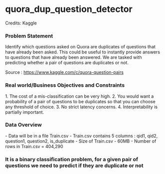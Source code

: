 # quora_dup_question_detector

Credits: Kaggle
<h3>Problem Statement</h3>

Identify which questions asked on Quora are duplicates of questions that have already been asked.
This could be useful to instantly provide answers to questions that have already been answered.
We are tasked with predicting whether a pair of questions are duplicates or not.

Source : https://www.kaggle.com/c/quora-question-pairs

<h3>Real world/Business Objectives and Constraints</h3>
1. The cost of a mis-classification can be very high.
2. You would want a probability of a pair of questions to be duplicates so that you can choose any threshold of choice.
3. No strict latency concerns.
4. Interpretability is partially important.


<h3>Data Overview</h3>
- Data will be in a file Train.csv
- Train.csv contains 5 columns : qid1, qid2, question1, question2, is_duplicate
- Size of Train.csv - 60MB
- Number of rows in Train.csv = 404,290

<h3>It is a binary classification problem, for a given pair of questions we need to predict if they are duplicate or not</h3>

